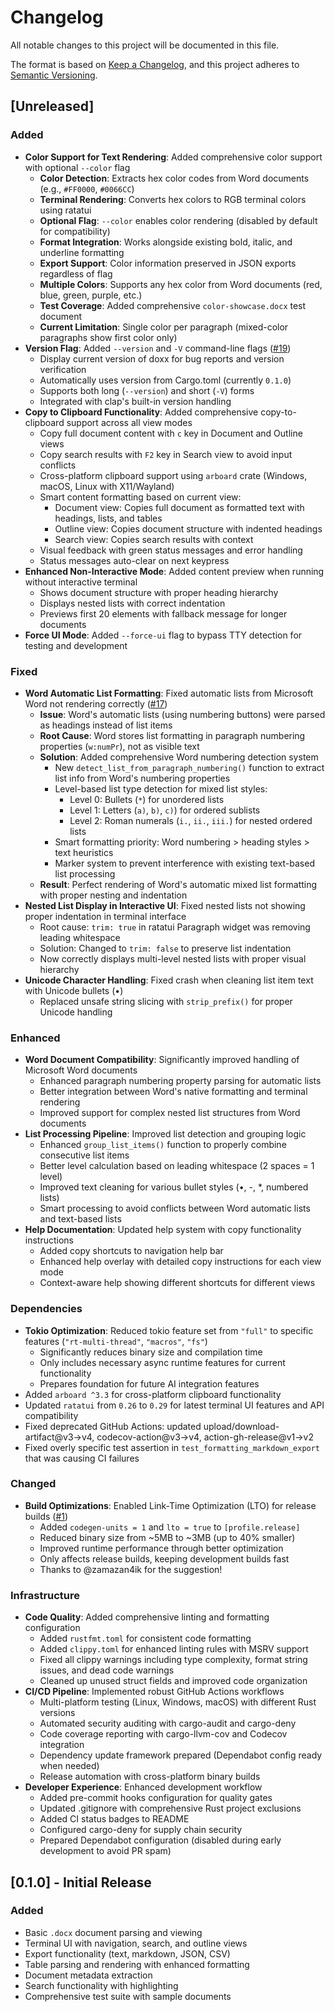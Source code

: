 # Changelog

All notable changes to this project will be documented in this file.

The format is based on [Keep a Changelog](https://keepachangelog.com/en/1.0.0/),
and this project adheres to [Semantic Versioning](https://semver.org/spec/v2.0.0.html).

## [Unreleased]

### Added
- **Color Support for Text Rendering**: Added comprehensive color support with optional `--color` flag
  - **Color Detection**: Extracts hex color codes from Word documents (e.g., `#FF0000`, `#0066CC`)
  - **Terminal Rendering**: Converts hex colors to RGB terminal colors using ratatui
  - **Optional Flag**: `--color` enables color rendering (disabled by default for compatibility)
  - **Format Integration**: Works alongside existing bold, italic, and underline formatting
  - **Export Support**: Color information preserved in JSON exports regardless of flag
  - **Multiple Colors**: Supports any hex color from Word documents (red, blue, green, purple, etc.)
  - **Test Coverage**: Added comprehensive `color-showcase.docx` test document
  - **Current Limitation**: Single color per paragraph (mixed-color paragraphs show first color only)
- **Version Flag**: Added `--version` and `-V` command-line flags ([#19](https://github.com/bgreenwell/doxx/issues/19))
  - Display current version of doxx for bug reports and version verification
  - Automatically uses version from Cargo.toml (currently `0.1.0`)
  - Supports both long (`--version`) and short (`-V`) forms
  - Integrated with clap's built-in version handling
- **Copy to Clipboard Functionality**: Added comprehensive copy-to-clipboard support across all view modes
  - Copy full document content with `c` key in Document and Outline views
  - Copy search results with `F2` key in Search view to avoid input conflicts
  - Cross-platform clipboard support using `arboard` crate (Windows, macOS, Linux with X11/Wayland)
  - Smart content formatting based on current view:
    - Document view: Copies full document as formatted text with headings, lists, and tables
    - Outline view: Copies document structure with indented headings
    - Search view: Copies search results with context
  - Visual feedback with green status messages and error handling
  - Status messages auto-clear on next keypress
- **Enhanced Non-Interactive Mode**: Added content preview when running without interactive terminal
  - Shows document structure with proper heading hierarchy
  - Displays nested lists with correct indentation  
  - Previews first 20 elements with fallback message for longer documents
- **Force UI Mode**: Added `--force-ui` flag to bypass TTY detection for testing and development

### Fixed
- **Word Automatic List Formatting**: Fixed automatic lists from Microsoft Word not rendering correctly ([#17](https://github.com/bgreenwell/doxx/issues/17))
  - **Issue**: Word's automatic lists (using numbering buttons) were parsed as headings instead of list items
  - **Root Cause**: Word stores list formatting in paragraph numbering properties (`w:numPr`), not as visible text
  - **Solution**: Added comprehensive Word numbering detection system
    - New `detect_list_from_paragraph_numbering()` function to extract list info from Word's numbering properties
    - Level-based list type detection for mixed list styles:
      - Level 0: Bullets (`*`) for unordered lists
      - Level 1: Letters (`a)`, `b)`, `c)`) for ordered sublists  
      - Level 2: Roman numerals (`i.`, `ii.`, `iii.`) for nested ordered lists
    - Smart formatting priority: Word numbering > heading styles > text heuristics
    - Marker system to prevent interference with existing text-based list processing
  - **Result**: Perfect rendering of Word's automatic mixed list formatting with proper nesting and indentation
- **Nested List Display in Interactive UI**: Fixed nested lists not showing proper indentation in terminal interface
  - Root cause: `trim: true` in ratatui Paragraph widget was removing leading whitespace
  - Solution: Changed to `trim: false` to preserve list indentation
  - Now correctly displays multi-level nested lists with proper visual hierarchy
- **Unicode Character Handling**: Fixed crash when cleaning list item text with Unicode bullets (•)
  - Replaced unsafe string slicing with `strip_prefix()` for proper Unicode handling

### Enhanced
- **Word Document Compatibility**: Significantly improved handling of Microsoft Word documents
  - Enhanced paragraph numbering property parsing for automatic lists
  - Better integration between Word's native formatting and terminal rendering
  - Improved support for complex nested list structures from Word documents
- **List Processing Pipeline**: Improved list detection and grouping logic
  - Enhanced `group_list_items()` function to properly combine consecutive list items
  - Better level calculation based on leading whitespace (2 spaces = 1 level)
  - Improved text cleaning for various bullet styles (•, -, *, numbered lists)
  - Smart processing to avoid conflicts between Word automatic lists and text-based lists
- **Help Documentation**: Updated help system with copy functionality instructions
  - Added copy shortcuts to navigation help bar
  - Enhanced help overlay with detailed copy instructions for each view mode
  - Context-aware help showing different shortcuts for different views

### Dependencies
- **Tokio Optimization**: Reduced tokio feature set from `"full"` to specific features (`"rt-multi-thread"`, `"macros"`, `"fs"`)
  - Significantly reduces binary size and compilation time
  - Only includes necessary async runtime features for current functionality
  - Prepares foundation for future AI integration features
- Added `arboard ^3.3` for cross-platform clipboard functionality
- Updated `ratatui` from `0.26` to `0.29` for latest terminal UI features and API compatibility
- Fixed deprecated GitHub Actions: updated upload/download-artifact@v3→v4, codecov-action@v3→v4, action-gh-release@v1→v2
- Fixed overly specific test assertion in `test_formatting_markdown_export` that was causing CI failures

### Changed
- **Build Optimizations**: Enabled Link-Time Optimization (LTO) for release builds ([#1](https://github.com/bgreenwell/doxx/issues/1))
  - Added `codegen-units = 1` and `lto = true` to `[profile.release]`
  - Reduced binary size from ~5MB to ~3MB (up to 40% smaller)
  - Improved runtime performance through better optimization
  - Only affects release builds, keeping development builds fast
  - Thanks to @zamazan4ik for the suggestion!

### Infrastructure
- **Code Quality**: Added comprehensive linting and formatting configuration
  - Added `rustfmt.toml` for consistent code formatting
  - Added `clippy.toml` for enhanced linting rules with MSRV support
  - Fixed all clippy warnings including type complexity, format string issues, and dead code warnings
  - Cleaned up unused struct fields and improved code organization
- **CI/CD Pipeline**: Implemented robust GitHub Actions workflows
  - Multi-platform testing (Linux, Windows, macOS) with different Rust versions
  - Automated security auditing with cargo-audit and cargo-deny
  - Code coverage reporting with cargo-llvm-cov and Codecov integration
  - Dependency update framework prepared (Dependabot config ready when needed)
  - Release automation with cross-platform binary builds
- **Developer Experience**: Enhanced development workflow
  - Added pre-commit hooks configuration for quality gates
  - Updated .gitignore with comprehensive Rust project exclusions
  - Added CI status badges to README
  - Configured cargo-deny for supply chain security
  - Prepared Dependabot configuration (disabled during early development to avoid PR spam)

## [0.1.0] - Initial Release

### Added
- Basic `.docx` document parsing and viewing
- Terminal UI with navigation, search, and outline views
- Export functionality (text, markdown, JSON, CSV)
- Table parsing and rendering with enhanced formatting
- Document metadata extraction
- Search functionality with highlighting
- Comprehensive test suite with sample documents